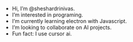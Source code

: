 -  Hi, I’m @sheshardrinivas.
-  I’m interested in programing.
-  I’m currently learning electron with Javascript.
-  I’m looking to collaborate on AI projects.
-  Fun fact: I use cursor ai.



<!---
sheshardrinivas/sheshardrinivas is a ✨ special ✨ repository because its `README.md` (this file) appears on your GitHub profile.
You can click the Preview link to take a look at your changes.
--->
